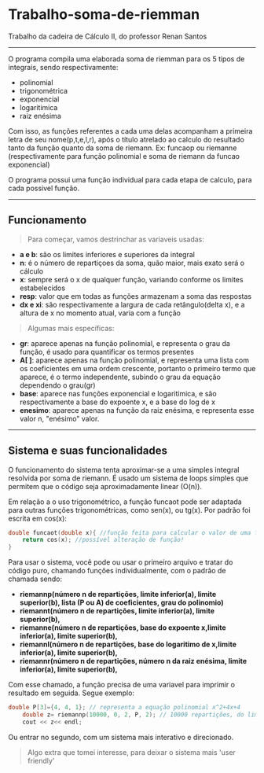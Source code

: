 # Trabalho-soma-de-riemman
Trabalho da cadeira de Cálculo II, do professor Renan Santos

-------------------------------------------------------------

O programa compila uma elaborada soma de riemman para os 5 tipos de integrais, sendo respectivamente:
- polinomial
- trigonométrica
- exponencial
- logaritimica
- raiz enésima

Com isso, as funções referentes a cada uma delas acompanham a primeira letra de seu nome(p,t,e,l,r), após o título atrelado ao calculo do resultado tanto da função quanto da soma de riemann. Ex: funcaop ou riemanne (respectivamente para função polinomial e soma de riemann da funcao exponencial)

O programa possui uma função individual para cada etapa de calculo, para cada possivel função.

-----------------------------------------------------------

## Funcionamento
> Para começar, vamos destrinchar as variaveis usadas:
* __a e b__: são os limites inferiores e superiores da integral
* __n__: é o número de repartiçoes da soma, quão maior, mais exato será o cálculo
* __x__: sempre será o x de qualquer função, variando conforme os limites estabelecidos
* __resp__: valor que em todas as funções armazenam a soma das respostas
* __dx e xi__: são respectivamente a largura de cada retângulo(delta x), e a altura de x no momento atual, varia com a função

> Algumas mais específicas:
* __gr__: aparece apenas na função polinomial, e representa o grau da função, é usado para quantificar os termos presentes
* __A[ ]__: aparece apenas na função polinomial, e representa uma lista com os coeficientes em uma ordem crescente, portanto o primeiro termo que aparece, é o termo independente, subindo o grau da equação dependendo o grau(gr)
* __base__: aparece nas funções exponencial e logaritimica, e são respectivamente a base do expoente x, e a base do log de x
* __enesimo__: aparece apenas na função da raiz enésima, e representa esse valor n, "enésimo" valor.


---------------------------------------------------------

## Sistema e suas funcionalidades

O funcionamento do sistema tenta aproximar-se a uma simples integral resolvida por soma de riemann. É usado um sistema de loops simples que permitem que o código seja aproximadamente linear (O(n)).

Em relação a o uso trigonométrico, a função funcaot pode ser adaptada para outras funções trigonométricas, como sen(x), ou tg(x). Por padrão foi escrita em cos(x):
```cpp
double funcaot(double x){ //função feita para calcular o valor de uma função trigonometrica
    return cos(x); //possível alteração de função!
}
```
Para usar o sistema, você pode ou usar o primeiro arquivo e tratar do código puro, chamando funções individualmente, com o padrão de chamada sendo:
* __riemannp(número n de repartições, limite inferior(a), limite superior(b), lista (P ou A) de coeficientes, grau do polinomio)__
* __riemannt(número n de repartições, limite inferior(a), limite superior(b),__
* __riemanne(número n de repartições, base do expoente x,limite inferior(a), limite superior(b),__
* __riemannl(número n de repartições, base do logaritimo de x,limite inferior(a), limite superior(b),__
* __riemannr(número n de repartições, número n da raiz enésima, limite inferior(a), limite superior(b),__

Com esse chamado, a função precisa de uma variavel para imprimir o resultado em seguida. Segue exemplo:
```cpp
double P[3]={4, 4, 1}; // representa a equação polinomial x^2+4x+4
    double z= riemannp(10000, 0, 2, P, 2); // 10000 repartições, do limite inferior 0 até o superior 2, da lista P[ ], de grau 2
    cout << z<< endl;
```

Ou entrar no segundo, com um sistema mais interativo e direcionado.
> Algo extra que tomei interesse, para deixar o sistema mais 'user friendly'
